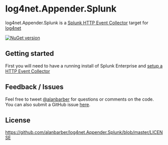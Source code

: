 log4net.Appender.Splunk
===================

log4net.Appender.Splunk is a [Splunk HTTP Event Collector](http://dev.splunk.com/view/event-collector/SP-CAAAE7F) target for [log4net](https://logging.apache.org/log4net/)

[![NuGet version](https://badge.fury.io/nu/NLog.Targets.Splunk.svg)](https://badge.fury.io/nu/log4net.Appender.Splunk)

## Getting started

First you will need to have a running install of Splunk Enterprise and [setup a HTTP Event Collector](http://docs.splunk.com/Documentation/Splunk/latest/Data/UsetheHTTPEventCollector)



## Feedback / Issues

Feel free to tweet [@alanbarber](http://twitter.com/alanbarber) for questions or comments on the code.  
You can also submit a GitHub issue [here](https://github.com/alanbarber/NLog.Targets.Splunk/issues).

## License

https://github.com/alanbarber/log4net.Appender.Splunk/blob/master/LICENSE